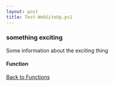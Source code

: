 ```yaml
---
layout: post
title: Test-WebSiteUp.ps1
---
```


### something exciting

Some information about the exciting thing

#### Function

<script src="https://gist-it.appspot.com/github.com/BanterBoy/scripts-blog/blob/master/PowerShell/functions/Test-WebSiteUp.ps1" crossorigin="anonymous"></script>

<a href="/menu/_pages/functions.html">Back to Functions</a>
